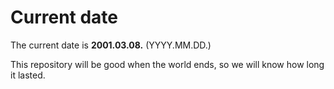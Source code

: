 # Current date

The current date is **2001.03.08.** (YYYY.MM.DD.)

This repository will be good when the world ends, so we will know how long it lasted.